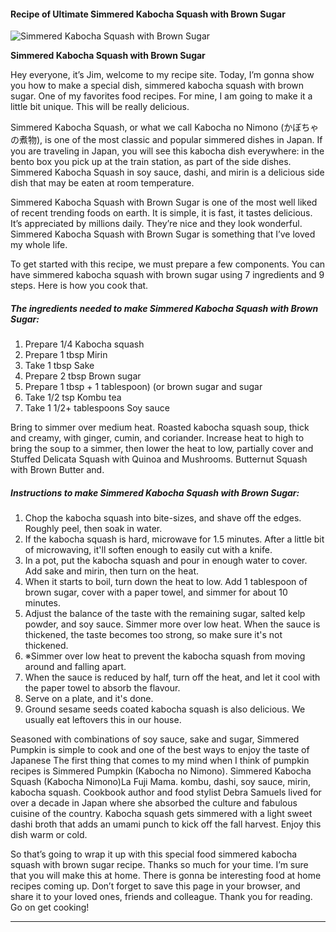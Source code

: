             

#### Recipe of Ultimate Simmered Kabocha Squash with Brown Sugar

![Simmered Kabocha Squash with Brown Sugar](https://img-global.cpcdn.com/recipes/5625772984238080/751x532cq70/simmered-kabocha-squash-with-brown-sugar-recipe-main-photo.jpg)

**Simmered Kabocha Squash with Brown Sugar**

Hey everyone, it’s Jim, welcome to my recipe site. Today, I’m gonna show you how to make a special dish, simmered kabocha squash with brown sugar. One of my favorites food recipes. For mine, I am going to make it a little bit unique. This will be really delicious.

Simmered Kabocha Squash, or what we call Kabocha no Nimono (かぼちゃの煮物), is one of the most classic and popular simmered dishes in Japan. If you are traveling in Japan, you will see this kabocha dish everywhere: in the bento box you pick up at the train station, as part of the side dishes. Simmered Kabocha Squash in soy sauce, dashi, and mirin is a delicious side dish that may be eaten at room temperature.

Simmered Kabocha Squash with Brown Sugar is one of the most well liked of recent trending foods on earth. It is simple, it is fast, it tastes delicious. It’s appreciated by millions daily. They’re nice and they look wonderful. Simmered Kabocha Squash with Brown Sugar is something that I’ve loved my whole life.

To get started with this recipe, we must prepare a few components. You can have simmered kabocha squash with brown sugar using 7 ingredients and 9 steps. Here is how you cook that.

##### The ingredients needed to make Simmered Kabocha Squash with Brown Sugar:

1.  Prepare 1/4 Kabocha squash
2.  Prepare 1 tbsp Mirin
3.  Take 1 tbsp Sake
4.  Prepare 2 tbsp Brown sugar
5.  Prepare 1 tbsp + 1 tablespoon) (or brown sugar and sugar
6.  Take 1/2 tsp Kombu tea
7.  Take 1 1/2+ tablespoons Soy sauce

Bring to simmer over medium heat. Roasted kabocha squash soup, thick and creamy, with ginger, cumin, and coriander. Increase heat to high to bring the soup to a simmer, then lower the heat to low, partially cover and Stuffed Delicata Squash with Quinoa and Mushrooms. Butternut Squash with Brown Butter and.

##### Instructions to make Simmered Kabocha Squash with Brown Sugar:

1.  Chop the kabocha squash into bite-sizes, and shave off the edges. Roughly peel, then soak in water.
2.  If the kabocha squash is hard, microwave for 1.5 minutes. After a little bit of microwaving, it'll soften enough to easily cut with a knife.
3.  In a pot, put the kabocha squash and pour in enough water to cover. Add sake and mirin, then turn on the heat.
4.  When it starts to boil, turn down the heat to low. Add 1 tablespoon of brown sugar, cover with a paper towel, and simmer for about 10 minutes.
5.  Adjust the balance of the taste with the remaining sugar, salted kelp powder, and soy sauce. Simmer more over low heat. When the sauce is thickened, the taste becomes too strong, so make sure it's not thickened.
6.  ※Simmer over low heat to prevent the kabocha squash from moving around and falling apart.
7.  When the sauce is reduced by half, turn off the heat, and let it cool with the paper towel to absorb the flavour.
8.  Serve on a plate, and it's done.
9.  Ground sesame seeds coated kabocha squash is also delicious. We usually eat leftovers this in our house.

Seasoned with combinations of soy sauce, sake and sugar, Simmered Pumpkin is simple to cook and one of the best ways to enjoy the taste of Japanese The first thing that comes to my mind when I think of pumpkin recipes is Simmered Pumpkin (Kabocha no Nimono). Simmered Kabocha Squash (Kabocha Nimono)La Fuji Mama. kombu, dashi, soy sauce, mirin, kabocha squash. Cookbook author and food stylist Debra Samuels lived for over a decade in Japan where she absorbed the culture and fabulous cuisine of the country. Kabocha squash gets simmered with a light sweet dashi broth that adds an umami punch to kick off the fall harvest. Enjoy this dish warm or cold.

So that’s going to wrap it up with this special food simmered kabocha squash with brown sugar recipe. Thanks so much for your time. I’m sure that you will make this at home. There is gonna be interesting food at home recipes coming up. Don’t forget to save this page in your browser, and share it to your loved ones, friends and colleague. Thank you for reading. Go on get cooking!

* * *